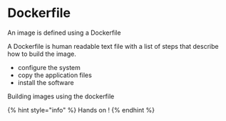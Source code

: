 # Dockerfile

An image is defined using a Dockerfile

A Dockerfile is human readable text file with a list of steps that describe how to build the image.

* configure the system
* copy the application files
* install the software

Building images using the dockerfile

{% hint style="info" %}
Hands on !
{% endhint %}



